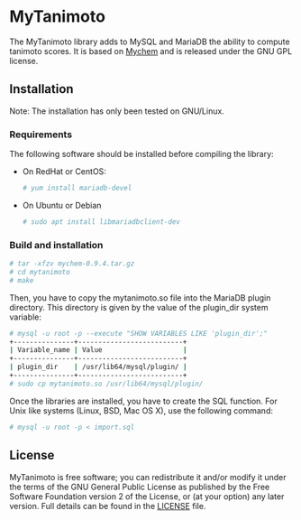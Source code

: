 # MyTanimoto

The MyTanimoto library adds to MySQL and MariaDB the ability to compute
tanimoto scores. It is based on [Mychem](http://mychem.sourceforge.net/) and
is released under the GNU GPL license.

## Installation

Note: The installation has only been tested on GNU/Linux.

### Requirements

The following software should be installed before compiling the library:
* On RedHat or CentOS:
  ```bash
  # yum install mariadb-devel
  ```
* On Ubuntu or Debian
  ```bash
  # sudo apt install libmariadbclient-dev
  ```

### Build and installation

```bash
# tar -xfzv mychem-0.9.4.tar.gz
# cd mytanimoto
# make
```

Then, you have to copy the mytanimoto.so file into the MariaDB plugin
directory. This directory is given by the value of the plugin_dir system
variable:
```bash
# mysql -u root -p --execute "SHOW VARIABLES LIKE 'plugin_dir';"
+---------------+--------------------------+
| Variable_name | Value                    |
+---------------+--------------------------+
| plugin_dir    | /usr/lib64/mysql/plugin/ |
+---------------+--------------------------+
# sudo cp mytanimoto.so /usr/lib64/mysql/plugin/
```

Once the libraries are installed, you have to create the SQL function. For
Unix like systems (Linux, BSD, Mac OS X), use the following command:
```bash
# mysql -u root -p < import.sql
```

## License

MyTanimoto is free software; you can redistribute it and/or modify
it under the terms of the GNU General Public License as published by
the Free Software Foundation version 2 of the License, or
(at your option) any later version. Full details
can be found in the [LICENSE](LICENSE) file.
